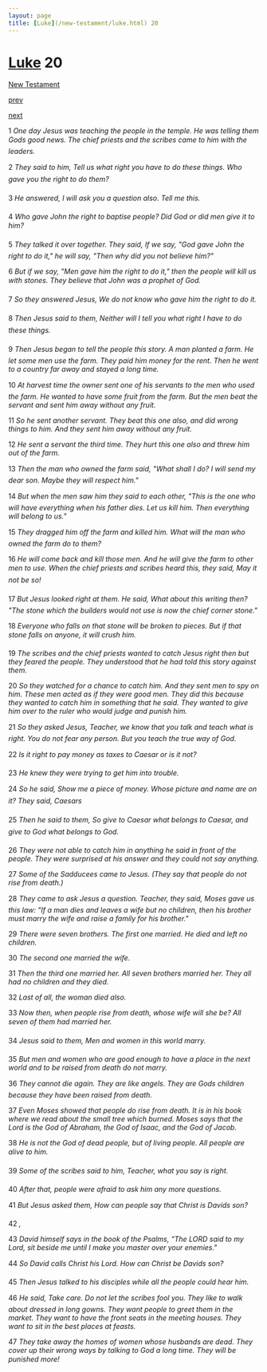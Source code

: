 ```yaml
---
layout: page
title: [Luke](/new-testament/luke.html) 20
---
```


# [Luke](/new-testament/luke.html) 20

[New Testament](/new-testament.html)


[prev](/new-testament/luke/luke-19.html)


[next](/new-testament/luke/luke-21.html)

1 _One day Jesus was teaching the people in the temple. He was telling them Gods good news. The chief priests and the scribes came to him with the leaders._

2 _They said to him, Tell us what right you have to do these things. Who gave you the right to do them?_

3 _He answered, I will ask you a question also. Tell me this._

4 _Who gave John the right to baptise people? Did God or did men give it to him?_

5 _They talked it over together. They said, If we say, "God gave John the right to do it," he will say, "Then why did you not believe him?"_

6 _But if we say, "Men gave him the right to do it," then the people will kill us with stones.  They believe that John was a prophet of God._

7 _So they answered Jesus, We do not know who gave him the right to do it._

8 _Then Jesus said to them, Neither will I tell you what right I have to do these things._

9 _Then Jesus began to tell the people this story. A man planted a farm. He let some men use the farm. They paid him money for the rent. Then he went to a country far away and stayed a long time._

10 _At harvest time the owner sent one of his servants to the men who used the farm. He wanted to have some fruit from the farm. But the men beat the servant and sent him away without any fruit._

11 _So he sent another servant. They beat this one also, and did wrong things to him. And they sent him away without any fruit._

12 _He sent a servant the third time. They hurt this one also and threw him out of the farm._

13 _Then the man who owned the farm said, "What shall I do? I will send my dear son.  Maybe they will respect him."_

14 _But when the men saw him they said to each other, "This is the one who will have everything when his father dies. Let us kill him. Then everything will belong to us."_

15 _They dragged him off the farm and killed him. What will the man who owned the farm do to them?_

16 _He will come back and kill those men. And he will give the farm to other men to use.  When the chief priests and scribes heard this, they said, May it not be so!_

17 _But Jesus looked right at them. He said, What about this writing then? "The stone which the builders would not use is now the chief corner stone."_

18 _Everyone who falls on that stone will be broken to pieces. But if that stone falls on anyone, it will crush him._

19 _The scribes and the chief priests wanted to catch Jesus right then but they feared the people. They understood that he had told this story against them._

20 _So they watched for a chance to catch him. And they sent men to spy on him. These men acted as if they were good men. They did this because they wanted to catch him in something that he said. They wanted to give him over to the ruler who would judge and punish him._

21 _So they asked Jesus, Teacher, we know that you talk and teach what is right. You do not fear any person. But you teach the true way of God._

22 _Is it right to pay money as taxes to Caesar or is it not?_

23 _He knew they were trying to get him into trouble._

24 _So he said, Show me a piece of money. Whose picture and name are on it? They said,  Caesars_

25 _Then he said to them, So give to Caesar what belongs to Caesar, and give to God what belongs to God._

26 _They were not able to catch him in anything he said in front of the people. They were surprised at his answer and they could not say anything._

27 _Some of the Sadducees came to Jesus. (They say that people do not rise from death.)_

28 _They came to ask Jesus a question. Teacher, they said, Moses gave us this law: "If a man dies and leaves a wife but no children, then his brother must marry the wife and raise a family for his brother."_

29 _There were seven brothers. The first one married. He died and left no children._

30 _The second one married the wife._

31 _Then the third one married her. All seven brothers married her. They all had no children and they died._

32 _Last of all, the woman died also._

33 _Now then, when people rise from death, whose wife will she be? All seven of them had married her._

34 _Jesus said to them, Men and women in this world marry._

35 _But men and women who are good enough to have a place in the next world and to be raised from death do not marry._

36 _They cannot die again. They are like angels. They are Gods children because they have been raised from death._

37 _Even Moses showed that people do rise from death. It is in his book where we read about the small tree which burned. Moses says that the Lord is the God of Abraham, the God of Isaac, and the God of Jacob._

38 _He is not the God of dead people, but of living people. All people are alive to him._

39 _Some of the scribes said to him, Teacher, what you say is right._

40 _After that, people were afraid to ask him any more questions._

41 _But Jesus asked them, How can people say that Christ is Davids son?_

42 _,_

43 _David himself says in the book of the Psalms, "The LORD said to my Lord, sit beside me until I make you master over your enemies."_

44 _So David calls Christ his Lord. How can Christ be Davids son?_

45 _Then Jesus talked to his disciples while all the people could hear him._

46 _He said, Take care. Do not let the scribes fool you. They like to walk about dressed in long gowns. They want people to greet them in the market. They want to have the front seats in the meeting houses. They want to sit in the best places at feasts._

47 _They take away the homes of women whose husbands are dead. They cover up their wrong ways by talking to God a long time. They will be punished more!_

